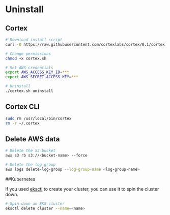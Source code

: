 # Uninstall

## Cortex

<!-- CORTEX_VERSION_MINOR -->

```bash
# Download install script
curl -O https://raw.githubusercontent.com/cortexlabs/cortex/0.1/cortex.sh

# Change permissions
chmod +x cortex.sh

# Set AWS credentials
export AWS_ACCESS_KEY_ID=***
export AWS_SECRET_ACCESS_KEY=***

# Uninstall
./cortex.sh uninstall
```

## Cortex CLI

```bash
sudo rm /usr/local/bin/cortex
rm -r ~/.cortex
```

## Delete AWS data

```bash
# Delete the S3 bucket
aws s3 rb s3://<bucket-name> --force

# Delete the log group
aws logs delete-log-group --log-group-name <log-group-name>
```

##Kubernetes

If you used [eksctl](https://eksctl.io) to create your cluster, you can use it to spin the cluster down.

```bash
# Spin down an EKS cluster
eksctl delete cluster --name=<name>
```
